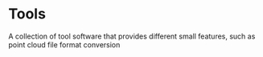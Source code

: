 # Tools
A collection of tool software that provides different small features, such as point cloud file format conversion
